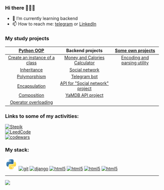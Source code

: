 ### Hi there 👨🏻‍💻

- 🌱 I’m currently learning backend
- 📫 How to reach me: [telegram](https://t.me/nikissem) or [LinkedIn](https://www.linkedin.com/in/nisemenov/)

### My study projects

| [Python OOP](https://younglinux.info/oopython/course) | Backend projects | [Some own projects](https://github.com/stars/nisemenov/lists/own-projects) |
| :---: | :---: | :---: |
| [Create an instance of a class](https://github.com/nisemenov/create_class_instance.git) | [Money and Calories Calculator](https://github.com/nisemenov/hw_python_oop.git) | [Encoding and parsing utility](https://github.com/nisemenov/pars_encod_utility) |
| [Inheritance](https://github.com/nisemenov/inheritance.git) | [Social network](https://github.com/nisemenov/hw05_final.git) |
| [Polymorphism](https://github.com/nisemenov/polymorthism.git) | [Telegram bot](https://github.com/nisemenov/api_sp1_bot.git) |
| [Encapsulation](https://github.com/nisemenov/encapsulation.git) | [API for "Social network" project](https://github.com/nisemenov/api_final_yatube-master.git) |
| [Composition](https://github.com/nisemenov/composition.git) | [YaMDB API project](https://github.com/nisemenov/api_yamdb-master) |  |
| [Operator overloading](https://github.com/nisemenov/operator_overloading.git) |  |

<h3 align="left">Links to some of my activities:</h3>
<p align="left">
  <a href="https://stepik.org/users/641439102/profile" target="_blank"><img src="https://cdn.stepik.net/static/classic/ico/favicon.ico" height=40 alt="Stepik"></a></br>
  <a href="https://leetcode.com/nisemenov/" target="_blank"><img src="https://leetcode.com/static/webpack_bundles/images/logo-dark.e99485d9b.svg" height=30 alt="LeedCode"></a></br>
  <a href="https://www.codewars.com/users/nisemenov" target="_blank"> <img src="https://www.codewars.com/users/nisemenov/badges/small"alt="codewars"/></a>
</p>

<h3 align="left">My stack:</h3>
<p align="left"> 
  <a href="https://www.python.org" target="_blank"> <img src="https://raw.githubusercontent.com/devicons/devicon/master/icons/python/python-original.svg" alt="python" width="40" height="40"></a>
  <a href="https://git-scm.com/" target="_blank"> <img src="https://www.vectorlogo.zone/logos/git-scm/git-scm-icon.svg" alt="git" width="40" height="40"></a>
  <a href="https://www.djangoproject.com/" target="_blank"><img src="https://static.djangoproject.com/img/icon-touch.e4872c4da341.png" alt="django" width="40" height="40"></a>
  <a href="https://my-learning.w3schools.com/tutorial/sql" target="_blank"> <img src="https://www.svgrepo.com/show/331760/sql-database-generic.svg" alt="html5" width="40" height="40"></a>
  <a href="https://www.docker.com/" target="_blank"> <img src="https://avatars.githubusercontent.com/u/5429470?s=200&v=4" alt="html5" width="50" height="50"></a>
  <a href="https://www.postgresql.org/ target="_blank"> <img src="https://www.postgresql.org/media/img/about/press/elephant.png" alt="html5" width="40" height="40"></a>
  <a href="https://www.nginx.com/ target="_blank"> <img src="https://www.nginx.com/wp-content/uploads/2020/05/NGINX-product-icon.svg" alt="html5" width="40" height="40"></a>
</p>

---

![](https://komarev.com/ghpvc/?username=nisemenov)
<!--
**DonFortes/DonFortes** is a ✨ _special_ ✨ repository because its `README.md` (this file) appears on your GitHub profile.
Here are some ideas to get you started:
- 🔭 I’m currently working on ...
- 🌱 I’m currently learning ...
- 👯 I’m looking to collaborate on ...
- 🤔 I’m looking for help with ...
- 💬 Ask me about ...
- 📫 How to reach me: ...
- 😄 Pronouns: ...
- ⚡ Fun fact: ...
-->
